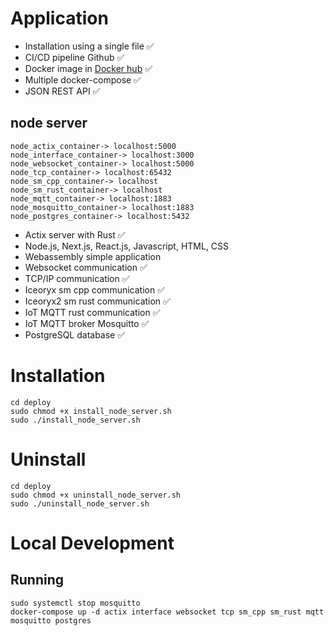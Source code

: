 # Application
- Installation using a single file ✅
- CI/CD pipeline Github ✅
- Docker image in [Docker hub](https://hub.docker.com/repositories/lp02781) ✅
- Multiple docker-compose ✅
- JSON REST API ✅

## node server
```
node_actix_container-> localhost:5000    
node_interface_container-> localhost:3000    
node_websocket_container-> localhost:5000      
node_tcp_container-> localhost:65432        
node_sm_cpp_container-> localhost          
node_sm_rust_container-> localhost          
node_mqtt_container-> localhost:1883        
node_mosquitto_container-> localhost:1883
node_postgres_container-> localhost:5432 
```

- Actix server with Rust ✅
- Node.js, Next.js, React.js, Javascript, HTML, CSS
- Webassembly simple application 
- Websocket communication ✅
- TCP/IP communication ✅
- Iceoryx sm cpp communication ✅
- Iceoryx2 sm rust communication ✅
- IoT MQTT rust communication ✅
- IoT MQTT broker Mosquitto ✅
- PostgreSQL database ✅

# Installation
```
cd deploy
sudo chmod +x install_node_server.sh
sudo ./install_node_server.sh
```

# Uninstall
```
cd deploy
sudo chmod +x uninstall_node_server.sh
sudo ./uninstall_node_server.sh
```

# Local Development

## Running 
```
sudo systemctl stop mosquitto
docker-compose up -d actix interface websocket tcp sm_cpp sm_rust mqtt mosquitto postgres
```
